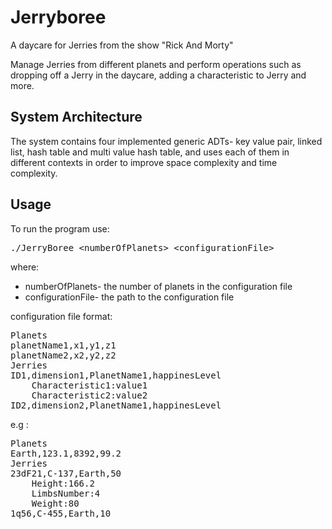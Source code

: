 <h1>Jerryboree</h1>
<p>A daycare for Jerries from the show "Rick And Morty"</p>
<p>Manage Jerries from different planets and perform operations such as dropping off
a Jerry in the daycare, adding a characteristic to Jerry and more. </p>
<h2>System Architecture</h2>
<p>The system contains four implemented generic ADTs- key value pair, linked list, hash table and multi value hash table, and uses each of them in different contexts in order to improve space complexity and time complexity.</p>
<h2>Usage</h2>
<p> To run the program use: </p>
<pre>./JerryBoree &ltnumberOfPlanets&gt &ltconfigurationFile&gt </pre>
<p>where:</p>
<ul>
<li>numberOfPlanets- the number of planets in the configuration file</li>
<li>configurationFile- the path to the configuration file</li>
</ul>
configuration file format:
<pre>Planets
planetName1,x1,y1,z1
planetName2,x2,y2,z2
Jerries
ID1,dimension1,PlanetName1,happinesLevel
    Characteristic1:value1
    Characteristic2:value2
ID2,dimension2,PlanetName1,happinesLevel</pre>
<p>e.g : </p> 
<pre>Planets
Earth,123.1,8392,99.2
Jerries
23dF21,C-137,Earth,50
	Height:166.2
	LimbsNumber:4
	Weight:80
1q56,C-455,Earth,10</pre>

